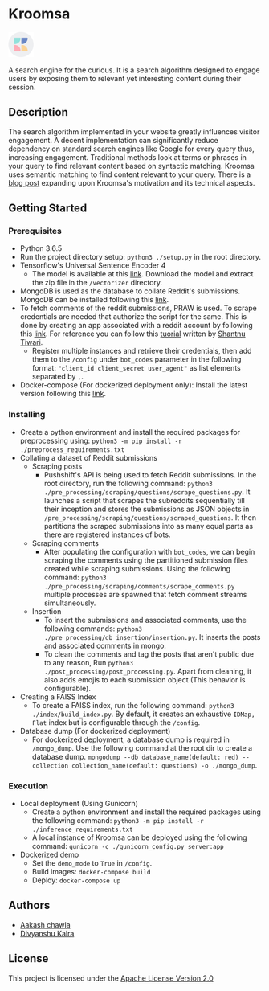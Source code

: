 # Kroomsa

<img src="https://raw.githubusercontent.com/wingify/kroomsa/master/images/kroomsa.svg" alt="Kroomsa" width="50" height="50"/>

A search engine for the curious. It is a search algorithm designed to engage users by exposing them to relevant yet
interesting content during their session.

## Description

The search algorithm implemented in your website greatly influences visitor engagement. A decent implementation can significantly reduce dependency on standard search engines like Google for every query thus,
increasing engagement. Traditional methods look at terms or phrases in your query to find relevant content based on syntactic matching. Kroomsa uses semantic matching to find content relevant to your query.
There is a [blog post](https://engineering.wingify.com/posts/kroomsa-a-search-engine-for-the-curious/) expanding upon Kroomsa's motivation and its technical aspects.

## Getting Started

### Prerequisites

* Python 3.6.5
* Run the project directory setup: ```python3 ./setup.py``` in the root directory.
* Tensorflow's Universal Sentence Encoder 4
  * The model is available at this [link](https://tfhub.dev/google/universal-sentence-encoder/4).
   Download the model and extract the zip file in the `/vectorizer` directory.
* MongoDB is used as the database to collate Reddit's submissions. MongoDB can be installed following this [link](https://docs.mongodb.com/manual/administration/install-community/).
* To fetch comments of the reddit submissions, PRAW is used. To scrape credentials are needed that authorize the script for the same. This is done by creating an app associated with a reddit account by following this [link](https://www.reddit.com/wiki/api). For reference you can follow this [tuorial](https://new.pythonforengineers.com/blog/build-a-reddit-bot-part-1/) written by [Shantnu Tiwari](https://new.pythonforengineers.com/author/shantnu/).
  * Register multiple instances and retrieve their credentials, then add them to the `/config` under `bot_codes` parameter in the following format: ```"client_id client_secret user_agent"``` as list elements separated by `,`.
* Docker-compose (For dockerized deployment only): Install the latest version following this [link](https://docs.docker.com/compose/install/).

### Installing

* Create a python environment and install the required packages for preprocessing using: ```python3 -m pip install -r ./preprocess_requirements.txt```
* Collating a dataset of Reddit submissions
  * Scraping posts
    * Pushshift's API is being used to fetch Reddit submissions. In the root directory, run the following command: ```python3 ./pre_processing/scraping/questions/scrape_questions.py```. It launches a script that scrapes the subreddits sequentially till their inception and stores the submissions as JSON objects in `/pre_processing/scraping/questions/scraped_questions`. It then partitions the scraped submissions into as many equal parts as there are registered instances of bots.
  * Scraping comments
    * After populating the configuration with `bot_codes`, we can begin scraping the comments using the partitioned submission files created while scraping submissions. Using the following command: ```python3 ./pre_processing/scraping/comments/scrape_comments.py``` multiple processes are spawned that fetch comment streams simultaneously.
  * Insertion
    * To insert the submissions and associated comments, use the following commands: ```python3 ./pre_processing/db_insertion/insertion.py```. It inserts the posts and associated comments in mongo.
    * To clean the comments and tag the posts that aren't public due to any reason, Run ```python3 ./post_processing/post_processing.py```. Apart from cleaning, it also adds emojis to each submission object (This behavior is configurable).
* Creating a FAISS Index
  * To create a FAISS index, run the following command: ```python3 ./index/build_index.py```. By default, it creates an exhaustive ```IDMap, Flat``` index but is configurable through the ```/config```.
* Database dump (For dockerized deployment)
  * For dockerized deployment, a database dump is required in `/mongo_dump`. Use the following command at the root dir to create a database dump. ```mongodump --db database_name(default: red) --collection collection_name(default: questions) -o ./mongo_dump```.


### Execution

* Local deployment (Using Gunicorn)
  * Create a python environment and install the required packages using the following command: ```python3 -m pip install -r ./inference_requirements.txt```
  * A local instance of Kroomsa can be deployed using the following command:
  ```gunicorn -c ./gunicorn_config.py server:app```
* Dockerized demo
  * Set the `demo_mode` to `True` in `/config`.
  * Build images: ```docker-compose build```
  * Deploy: ```docker-compose up```

## Authors

* [Aakash chawla](https://twitter.com/Aakashc97)
* [Divyanshu Kalra](https://github.com/kalradivyanshu)

## License

This project is licensed under the [Apache License Version 2.0](https://github.com/wingify/kroomsa/blob/master/LICENSE)
